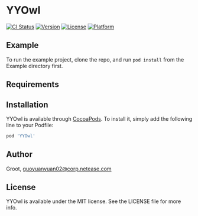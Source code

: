 # YYOwl

[![CI Status](https://img.shields.io/travis/Groot/YYOwl.svg?style=flat)](https://travis-ci.org/Groot/YYOwl)
[![Version](https://img.shields.io/cocoapods/v/YYOwl.svg?style=flat)](https://cocoapods.org/pods/YYOwl)
[![License](https://img.shields.io/cocoapods/l/YYOwl.svg?style=flat)](https://cocoapods.org/pods/YYOwl)
[![Platform](https://img.shields.io/cocoapods/p/YYOwl.svg?style=flat)](https://cocoapods.org/pods/YYOwl)

## Example

To run the example project, clone the repo, and run `pod install` from the Example directory first.

## Requirements

## Installation

YYOwl is available through [CocoaPods](https://cocoapods.org). To install
it, simply add the following line to your Podfile:

```ruby
pod 'YYOwl'
```

## Author

Groot, guoyuanyuan02@corp.netease.com

## License

YYOwl is available under the MIT license. See the LICENSE file for more info.
